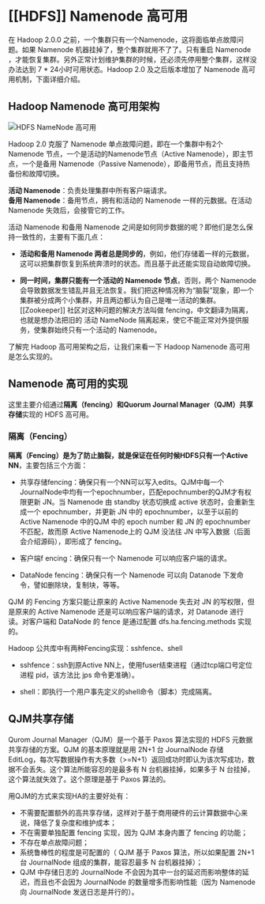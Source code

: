 # [[HDFS]] Namenode 高可用

在 Hadoop 2.0.0 之前，一个集群只有一个Namenode，这将面临单点故障问题。如果 Namenode 机器挂掉了，整个集群就用不了了。只有重启 Namenode ，才能恢复集群。另外正常计划维护集群的时候，还必须先停用整个集群，这样没办法达到 7 * 24小时可用状态。Hadoop 2.0 及之后版本增加了 Namenode 高可用机制，下面详细介绍。

## Hadoop Namenode 高可用架构

![HDFS NameNode 高可用](https://www.hadoopdoc.com/media/editor/file_1570193787000_20191004205629543913.png)

Hadoop 2.0 克服了 Namenode 单点故障问题，即在一个集群中有2个 Namenode 节点，一个是活动的Namenode节点（Active Namenode），即主节点，一个是备用 Namenode（Passive Namenode），即备用节点，而且支持热备份和故障切换。

**活动 Namenode**：负责处理集群中所有客户端请求。  
**备用 Namenode**：备用节点，拥有和活动的 Namenode 一样的元数据。在活动 Namenode 失效后，会接管它的工作。

活动 Namenode 和备用 Namenode 之间是如何同步数据的呢？即他们是怎么保持一致性的，主要有下面几点：

-   **活动和备用 Namenode 两者总是同步的**，例如，他们存储着一样的元数据，这可以把集群恢复到系统奔溃时的状态。而且基于此还能实现自动故障切换。
    
-   **同一时间，集群只能有一个活动的 Namenode 节点**，否则，两个 Namenode 会导致数据发生错乱并且无法恢复。我们把这种情况称为“脑裂”现象，即一个集群被分成两个小集群，并且两边都认为自己是唯一活动的集群。[[Zookeeper]] 社区对这种问题的解决方法叫做 fencing，中文翻译为隔离，也就是想办法把旧的 活动 NameNode 隔离起来，使它不能正常对外提供服务，使集群始终只有一个活动的 Namenode。
    

了解完 Hadoop 高可用架构之后，让我们来看一下 Hadoop Namenode 高可用是怎么实现的。

## Namenode 高可用的实现

这里主要介绍通过**隔离（fencing）**和**Quorum Journal Manager（QJM）共享存储**实现的 HDFS 高可用。

### 隔离（Fencing）

**隔离（Fencing）是为了防止脑裂，就是保证在任何时候HDFS只有一个Active NN**，主要包括三个方面：

-   共享存储fencing：确保只有一个NN可以写入edits。QJM中每一个JournalNode中均有一个epochnumber，匹配epochnumber的QJM才有权限更新 JN。当 Namenode 由 standby 状态切换成 active 状态时，会重新生成一个 epochnumber，并更新 JN 中的 epochnumber，以至于以前的 Active Namenode 中的QJM 中的 epoch number 和 JN 的 epochnumber 不匹配，故而原 Active Namenode上的 QJM 没法往 JN 中写入数据（后面会介绍源码），即形成了 fencing。
    
-   客户端f encing：确保只有一个 Namenode 可以响应客户端的请求。
    
-   DataNode fencing：确保只有一个 Namenode 可以向 Datanode 下发命令，譬如删除块，复制块，等等。
    

QJM 的 Fencing 方案只能让原来的 Active Namenode 失去对 JN 的写权限，但是原来的 Active Namenode 还是可以响应客户端的请求，对 Datanode 进行读。对客户端和 DataNode 的 fence 是通过配置 dfs.ha.fencing.methods 实现的。

Hadoop 公共库中有两种Fencing实现：sshfence、shell

-   sshfence：ssh到原Active NN上，使用fuser结束进程（通过tcp端口号定位进程 pid，该方法比 jps 命令更准确）。
    
-   shell：即执行一个用户事先定义的shell命令（脚本）完成隔离。
    

## QJM共享存储

Qurom Journal Manager（QJM）是一个基于 Paxos 算法实现的 HDFS 元数据共享存储的方案。QJM 的基本原理就是用 2N+1 台 JournalNode 存储 EditLog，每次写数据操作有大多数（>=N+1）返回成功时即认为该次写成功，数据不会丢失。这个算法所能容忍的是最多有 N 台机器挂掉，如果多于 N 台挂掉，这个算法就失效了。这个原理是基于 Paxos 算法的。

用QJM的方式来实现HA的主要好处有：

-   不需要配置额外的高共享存储，这样对于基于商用硬件的云计算数据中心来说，降低了复杂度和维护成本；
-   不在需要单独配置 fencing 实现，因为 QJM 本身内置了 fencing 的功能；
-   不存在单点故障问题；
-   系统鲁棒性的程度是可配置的（ QJM 基于 Paxos 算法，所以如果配置 2N+1 台 JournalNode 组成的集群，能容忍最多 N 台机器挂掉）；
-   QJM 中存储日志的 JournalNode 不会因为其中一台的延迟而影响整体的延迟，而且也不会因为 JournalNode 的数量增多而影响性能（因为 Namenode 向 JournalNode 发送日志是并行的）。